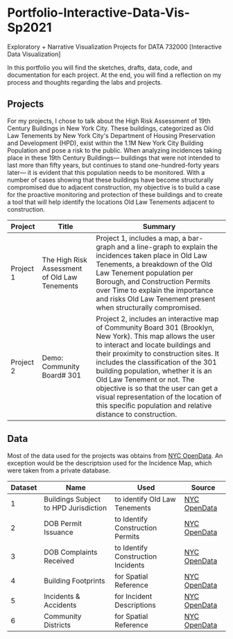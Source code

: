 # Portfolio-Interactive-Data-Vis-Sp2021
Exploratory + Narrative Visualization Projects for DATA 732000 [Interactive Data Visualization]

In this portfolio you will find the sketches, drafts, data, code, and documentation for each project. At the end, you will find a reflection on my process and thoughts regarding the labs and projects. 

## Projects
For my projects, I chose to talk about the High Risk Assessment of 19th Century Buildings in New York City. These buildings, categorized as Old Law Tenements by New York City's Department of Housing Preservation and Development (HPD), exist within the 1.1M New York City Building Population and pose a risk to the public. When analyzing incidences taking place in these 19th Century Buildings— buildings that were not intended to last more than fifty years, but continues to stand one-hundred-forty years later— it is evident that this population needs to be monitored. With a number of cases showing that these buildings have become structurally compromised due to adjacent construction, my objective is to build a case for the proactive monitoring and protection of these buildings and to create a tool that will help identify the locations Old Law Tenements adjacent to construction.

| Project | Title | Summary |
| ------- | ----- | ------- |
| Project 1 | The High Risk Assessment of Old Law Tenements | Project 1, includes a map, a bar-graph and a line-graph to explain the incidences taken place in Old Law Tenements, a breakdown of the Old Law Tenement population per Borough, and Construction Permits over Time to explain the importance and risks Old Law Tenement present when structurally compromised.
| Project 2 | Demo: Community Board# 301 | Project 2, includes an interactive map of Community Board 301 (Brooklyn, New York). This map allows the user to interact and locate buildings and their proximity to construction sites. It includes the classification of the 301 building population, whether it is an Old Law Tenement or not. The objective is so that the user can get a visual representation of the location of this specific population and relative distance to construction.

## Data
Most of the data used for the projects was obtains from [NYC OpenData](https://opendata.cityofnewyork.us/). An exception would be the descriptsion used for the Incidence Map, which were taken from a private database.

| Dataset | Name | Used | Source |
| ------- | ---- | ---- | ------ |
| 1 | Buildings Subject to HPD Jurisdiction | to identify Old Law Tenements | [NYC OpenData](https://data.cityofnewyork.us/Housing-Development/Buildings-Subject-to-HPD-Jurisdiction/kj4p-ruqc)
| 2 | DOB Permit Issuance | to Identify Construction Permits | [NYC OpenData](https://data.cityofnewyork.us/Housing-Development/DOB-Permit-Issuance/ipu4-2q9a)
| 3 | DOB Complaints Received | to Identify Construction Incidents | [NYC OpenData](https://data.cityofnewyork.us/Housing-Development/DOB-Complaints-Received/eabe-havv)
| 4 | Building Footprints | for Spatial Reference | [NYC OpenData](https://data.cityofnewyork.us/Housing-Development/Building-Footprints/nqwf-w8eh)
| 5 | Incidents & Accidents | for Incident Descriptions | [NYC OpenData](https://data.cityofnewyork.us/Housing-Development/Building-Footprints/nqwf-w8eh)
| 6 | Community Districts | for Spatial Reference | [NYC OpenData](https://data.cityofnewyork.us/City-Government/Community-Districts/yfnk-k7r4)
